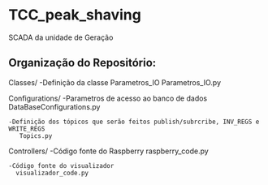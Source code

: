 # TCC_peak_shaving
SCADA da unidade de Geração


Organização do Repositório:
--------------------------------------------------------------------------------------------
  Classes/
    -Definição da classe Parametros_IO
       Parametros_IO.py
  
  Configurations/
    -Parametros de acesso ao banco de dados
       DataBaseConfigurations.py

    -Definição dos tópicos que serão feitos publish/subrcribe, INV_REGS e WRITE_REGS
       Topics.py

  Controllers/
    -Código fonte do Raspberry
      raspberry_code.py
  
    -Código fonte do visualizador
      visualizador_code.py
